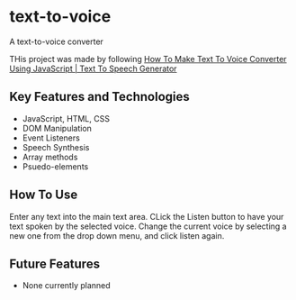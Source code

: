 # text-to-voice
A text-to-voice converter

THis project was made by following [How To Make Text To Voice Converter Using JavaScript | Text To Speech Generator](https://youtu.be/3oDNqHZ7UKY?si=W3aHrKjruswknTUv)

## Key Features and Technologies
- JavaScript, HTML, CSS
- DOM Manipulation
- Event Listeners
- Speech Synthesis
- Array methods
- Psuedo-elements

## How To Use
Enter any text into the main text area.
CLick the Listen button to have your text spoken by the selected voice.
Change the current voice by selecting a new one from the drop down menu, and click listen again.

## Future Features
- None currently planned
